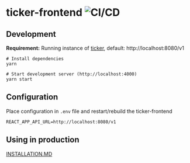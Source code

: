 # ticker-frontend ![CI/CD](https://github.com/systemli/ticker-frontend/workflows/CI/CD/badge.svg)

## Development

**Requirement:** Running instance of [ticker](https://github.com/systemli/ticker), default: http://localhost:8080/v1

```
# Install dependencies
yarn

# Start development server (http://localhost:4000)
yarn start
```

## Configuration

Place configuration in `.env` file and restart/rebuild the ticker-frontend

```
REACT_APP_API_URL=http://localhost:8080/v1
```

## Using in production

[INSTALLATION.MD](docs/INSTALLATION.MD)
